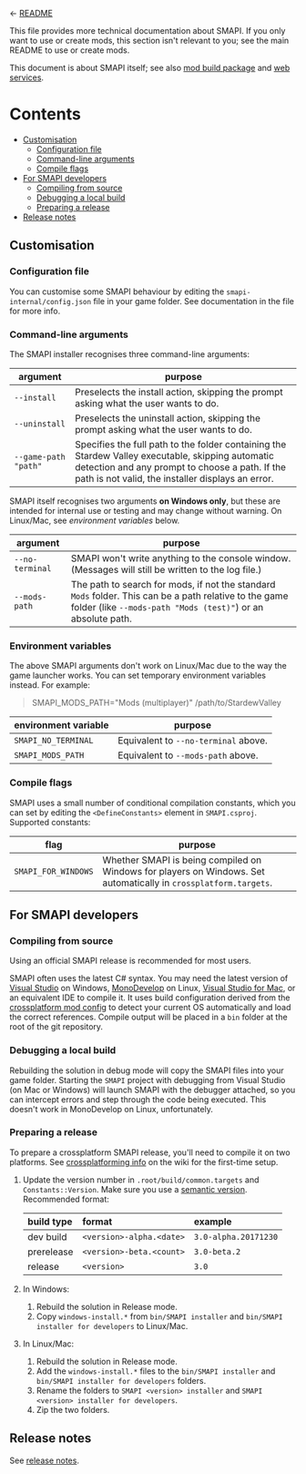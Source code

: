 &larr; [README](../README.md)

This file provides more technical documentation about SMAPI. If you only want to use or create
mods, this section isn't relevant to you; see the main README to use or create mods.

This document is about SMAPI itself; see also [mod build package](mod-package.md) and
[web services](web.md).

# Contents
* [Customisation](#customisation)
  * [Configuration file](#configuration-file)
  * [Command-line arguments](#command-line-arguments)
  * [Compile flags](#compile-flags)
* [For SMAPI developers](#for-smapi-developers)
  * [Compiling from source](#compiling-from-source)
  * [Debugging a local build](#debugging-a-local-build)
  * [Preparing a release](#preparing-a-release)
* [Release notes](#release-notes)

## Customisation
### Configuration file
You can customise some SMAPI behaviour by editing the `smapi-internal/config.json` file in your
game folder. See documentation in the file for more info.

### Command-line arguments
The SMAPI installer recognises three command-line arguments:

argument | purpose
-------- | -------
`--install` | Preselects the install action, skipping the prompt asking what the user wants to do.
`--uninstall` | Preselects the uninstall action, skipping the prompt asking what the user wants to do.
`--game-path "path"` | Specifies the full path to the folder containing the Stardew Valley executable, skipping automatic detection and any prompt to choose a path. If the path is not valid, the installer displays an error.

SMAPI itself recognises two arguments **on Windows only**, but these are intended for internal use
or testing and may change without warning. On Linux/Mac, see _environment variables_ below.

argument | purpose
-------- | -------
`--no-terminal` | SMAPI won't write anything to the console window. (Messages will still be written to the log file.)
`--mods-path` | The path to search for mods, if not the standard `Mods` folder. This can be a path relative to the game folder (like `--mods-path "Mods (test)"`) or an absolute path.

### Environment variables
The above SMAPI arguments don't work on Linux/Mac due to the way the game launcher works. You can
set temporary environment variables instead. For example:
> SMAPI_MODS_PATH="Mods (multiplayer)" /path/to/StardewValley

environment variable | purpose
-------------------- | -------
`SMAPI_NO_TERMINAL` | Equivalent to `--no-terminal` above.
`SMAPI_MODS_PATH` | Equivalent to `--mods-path` above.


### Compile flags
SMAPI uses a small number of conditional compilation constants, which you can set by editing the
`<DefineConstants>` element in `SMAPI.csproj`. Supported constants:

flag | purpose
---- | -------
`SMAPI_FOR_WINDOWS` | Whether SMAPI is being compiled on Windows for players on Windows. Set automatically in `crossplatform.targets`.

## For SMAPI developers
### Compiling from source
Using an official SMAPI release is recommended for most users.

SMAPI often uses the latest C# syntax. You may need the latest version of
[Visual Studio](https://www.visualstudio.com/vs/community/) on Windows,
[MonoDevelop](https://www.monodevelop.com/) on Linux,
[Visual Studio for Mac](https://www.visualstudio.com/vs/visual-studio-mac/), or an equivalent IDE
to compile it. It uses build configuration derived from the
[crossplatform mod config](https://smapi.io/package/readme) to detect your current OS automatically
and load the correct references. Compile output will be placed in a `bin` folder at the root of the
git repository.

### Debugging a local build
Rebuilding the solution in debug mode will copy the SMAPI files into your game folder. Starting
the `SMAPI` project with debugging from Visual Studio (on Mac or Windows) will launch SMAPI with
the debugger attached, so you can intercept errors and step through the code being executed. This
doesn't work in MonoDevelop on Linux, unfortunately.

### Preparing a release
To prepare a crossplatform SMAPI release, you'll need to compile it on two platforms. See
[crossplatforming info](https://stardewvalleywiki.com/Modding:Modder_Guide/Test_and_Troubleshoot#Testing_on_all_platforms)
on the wiki for the first-time setup.

1. Update the version number in `.root/build/common.targets` and `Constants::Version`. Make sure
  you use a [semantic version](https://semver.org). Recommended format:

   build type | format                   | example
   :--------- | :----------------------- | :------
   dev build  | `<version>-alpha.<date>` | `3.0-alpha.20171230`
   prerelease | `<version>-beta.<count>` | `3.0-beta.2`
   release    | `<version>`              | `3.0`

2. In Windows:
   1. Rebuild the solution in Release mode.
   2. Copy `windows-install.*` from `bin/SMAPI installer` and `bin/SMAPI installer for developers` to
      Linux/Mac.

3. In Linux/Mac:
   1. Rebuild the solution in Release mode.
   2. Add the `windows-install.*` files to the `bin/SMAPI installer` and
      `bin/SMAPI installer for developers` folders.
   3. Rename the folders to `SMAPI <version> installer` and `SMAPI <version> installer for developers`.
   4. Zip the two folders.

## Release notes
See [release notes](../release-notes.md).
